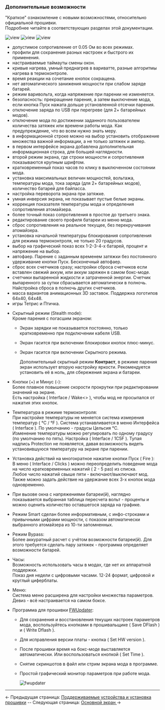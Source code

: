 ### Дополнительные возможности ###
"Краткое" ознакомление с новыми возможностями, относительно официальной прошивки.  
Подробнее читайте в соответствующих разделах этой документации.

![view](https://i.imgur.com/6RuMHxN.png) ![view](https://i.imgur.com/PXYP2dt.png) ![view](https://i.imgur.com/jfdVTgT.png)

  - допустимое сопротивление от 0.05 Ом во всех режимах.  
  - профили для сохранения разных настроек и быстрого их применения.  
  - настраиваемые таймауты смены окон.  
  - кривые нагрева, умный преднагрев в вариватте, разные алгоритмы нагрева в термоконтроле.  
  - время реакции на сочетание кнопок сокращена. 
  - нет автоматического занижения мощности при слабом заряде батарей.
  - режим варивольта, когда напряжение при парении не изменяется.
  - безопасность: прекращение парения, а затем выключение мода, если кнопка Пуск нажата дольше установленной отсечки парения.
  - отключение заряда по USB при перегреве (для 2+ батарейных модов).
  - отключение мода по достижении заданного пользователем количества затяжек или времени работы мода. Как предупреждение, что во всем нужно знать меру.
  - в информационной строке можно на выбор установить отображение множества важной информации, а не только затяжек и ампер.
  - в первом интерфейсе экрана добавлена дополнительная информационная строка, для большей наглядности.
  - второй режим экрана, где строки мощности и сопротивления показываются крупным шрифтом.
  - кратковременный показ часов по клику в выключенном состоянии мода.
  - установка максимальных величин мощностей, вольтажа, температуры мода, тока заряда (для 2+ батарейных модов), количество батарей для байпасса.
  - настройка переворота экрана при затяжке.
  - умная инверсия экрана, не показывает пустые белые экраны.
  - коррекция показателя температуры мода и определения сопротивления атомайзера.
  - более точный показ сопротивления в простое до третьего знака.
  - редактирование своего профиля батареи из меню мода.
  - сброс сопротивления на реальное текущее, без перекручивания атомайзера.
  - установка начальной температуры блокирования сопротивления для режима термоконтроля, не только 20 градусов. 
  - выбор на графический показ всех 1-2-3-4-х батарей, процент и напряжение на выбор.
  - автофаер. Парение с заданным временем затяжки без постоянного удерживание кнопки Пуск. Бесконечный автофаер.
  - сброс всех счетчиков сразу; настройки сброса счетчиков если вставлен свежий аккум, или аккум заряжен в самом бокс-моде.
  - счетчики выпаренной жидкости и затраченной энергии. Счетчик выпаренного за сутки сбрасывается автоматически в полночь. Найстройка сброса в полночь других счетчиков.
  - масса вариантов анимационных 3D заставок. Поддержка логотипов 64x40, 64x48.
  - игры Тетрис и Птичка.

* Скрытный режим (Stealth mode):  
  Кроме парения с погасшим экраном:  
  - Экран зарядки не показывается постоянно, только кратковременно при подключении кабеля USB.  
  - Экран гасится при включении блокировки кнопок плюс-минус.  
  - Экран гасится при включении Скрытного режима.

	Дополнительный скрытный режим **Контраст**, в режиме парения экран использует вторую настройку яркости. Рекомендуется установить её в ноль, для сбережения экрана и батареи.
  

* Кнопки (+) и Минус (-):  
  Более плавное повышение скорости прокрутки при редактировании значений на экране.  
  Есть настройка ( Interface / Wake<> ), чтобы мод не просыпался от нажатия этих кнопок.
  

* Температура в режиме термоконтроля:  
При настройке температуры не меняется система измерения температур ( °C / °F ). Система устанавливается в меню Интерфейса ( Interface ). По умолчанию - градусы Цельсия °C.  
  Изменение температуры можно регулировать по одному градусу (по умолчанию по пять). Настройка ( Interface / 1C5F ).
  Тупая надпись Protection не появляется, давая возможность видеть установившуюся температуру на экране при парении.
  

* Установка действий на многократное нажатие кнопки Пуск ( Fire ):  
В меню ( Interface / Clicks ) можно переопределить поведение мода на число кратковременных нажатий ( 2 - 5 раз) из списка.  
  Любое число нажатий свыше пяти - включают/выключают мод.  
  Также можно задать действие на удержание всех 3-х кнопок мода одновременно.
  
* При вызове окна с напряжениями батареи(й), наглядно показывается выбранная таблица пересчета вольт - проценты и можно оценить количество оставшегося заряда на графике.

* Режим Smart сделан более информативным, с инфо-строками и привычными цифрами мощности, с показом автоматически выбранного атомайзера из 10-ти запомненных.

* Режим Bypass:  
Более аккуратный расчет с учётом возможности батареи(й). Для этого требуется сделать пару затяжек - программа определяет возможности батарей.
  

* Часы:  
Возможность использовать часы в модах, где нет их аппаратной поддержки.  
Показ дня недели с цифровыми часами. 12-24 формат, цифровой и круглый циферблаты.
  

* Меню:  
Система меню расширена для настройки множества параметров. Девиз - всё настраивается на самом боксе.
  

* Программа для прошивки [FWUpdater](https://www.dropbox.com/s/qbymcwthnahmles/VTCFont.rar?dl=1):  

  - Для сохранения и восстановления текущих настроек параметров мода, воспользуйтесь кнопками в прошивальщике ( Save DFlash ) и ( Write Dflash ).
  - Для исправления версии платы - кнопка ( Set HW version ).
  - После прошивки время на бокс-моде выставляется автоматически. Или воспользоваться кнопкой ( Set Time ).
  - Снятие скриншотов в файл или стрим экрана мода в программе.
  - Простой графический монитор параметров при работе мода.

	![fwupdater](https://i.imgur.com/SOMc7C9.png)
   

-----

← Предыдущая страница: [Поддерживаемые устройства и установка прошивки](usageandcompatibility_ru.md) --  Следующая страница: [Основной экран ](mainscr_ru.md)→
